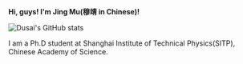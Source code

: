  **Hi, guys! I'm Jing Mu(穆靖 in Chinese)!**
 
 ![Dusai's GitHub stats](https://github-readme-stats.vercel.app/api?username=strawberry-magic-pocket)
 
 I am a Ph.D student at Shanghai Institute of Technical Physics(SITP), Chinese Academy of Science.
 
 
